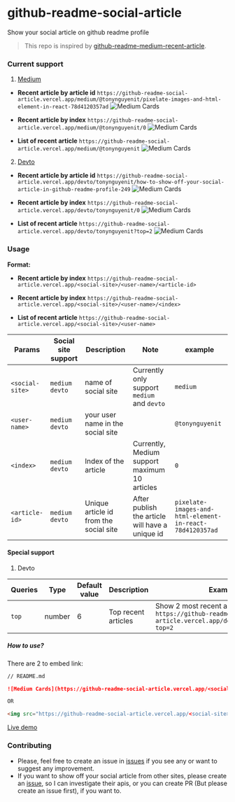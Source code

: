 # github-readme-social-article

Show your social article on github readme profile

> This repo is inspired by [github-readme-medium-recent-article](https://github.com/bxcodec/github-readme-medium-recent-article).

### Current support
1. [Medium](https://medium.com/)

- **Recent article by article id**
`https://github-readme-social-article.vercel.app/medium/@tonynguyenit/pixelate-images-and-html-element-in-react-78d4120357ad`
![Medium Cards](https://github-readme-social-article.vercel.app/medium/@tonynguyenit/pixelate-images-and-html-element-in-react-78d4120357ad)


- **Recent article by index**
`https://github-readme-social-article.vercel.app/medium/@tonynguyenit/0`
![Medium Cards](https://github-readme-social-article.vercel.app/medium/@tonynguyenit/0)

- **List of recent article**
`https://github-readme-social-article.vercel.app/medium/@tonynguyenit`
![Medium Cards](https://github-readme-social-article.vercel.app/medium/@tonynguyenit)

2. [Devto](https://dev.to/)

- **Recent article by article id**
`https://github-readme-social-article.vercel.app/devto/tonynguyenit/how-to-show-off-your-social-article-in-github-readme-profile-249`
![Medium Cards](https://github-readme-social-article.vercel.app/devto/tonynguyenit/how-to-show-off-your-social-article-in-github-readme-profile-249)


- **Recent article by index**
`https://github-readme-social-article.vercel.app/devto/tonynguyenit/0`
![Medium Cards](https://github-readme-social-article.vercel.app/devto/tonynguyenit/0)

- **List of recent article**
`https://github-readme-social-article.vercel.app/devto/tonynguyenit?top=2`
![Medium Cards](https://github-readme-social-article.vercel.app/devto/tonynguyenit?top=2)

### Usage

 **Format:**
- **Recent article by index**
`https://github-readme-social-article.vercel.app/<social-site>/<user-name>/<article-id>`

- **Recent article by index**
`https://github-readme-social-article.vercel.app/<social-site>/<user-name>/<index>`

- **List of recent article**
`https://github-readme-social-article.vercel.app/<social-site>/<user-name>`


Params                |Social site support    |Description                      |Note                           |example
----------------------|----------------------|---------------------------------|-------------------------------|----------
`<social-site>`       |`medium` `devto`      | name of social site             |Currently only support `medium` and `devto`| `medium`
`<user-name>`         |`medium` `devto`      | your user name in the social site|                             | `@tonynguyenit`
`<index>`             |`medium` `devto`      | Index of the article         | Currently, Medium support maximum 10 articles| `0`
`<article-id>`        |`medium` `devto`      | Unique article id from the social site | After publish the article will have a unique id | `pixelate-images-and-html-element-in-react-78d4120357ad`

#### Special support
1. Devto

Queries             | Type                 | Default value  | Description                    |Example
--------------------|----------------------|----------------|--------------------------------|--------------------------------------
`top`               | number               | 6              | Top recent articles            | Show 2 most recent articles `https://github-readme-social-article.vercel.app/devto/tonynguyenit?top=2`



##### How to use?
There are 2 to embed link:

```md
// README.md

![Medium Cards](https://github-readme-social-article.vercel.app/<social-site>/<user-name>/<index>)

OR

<img src="https://github-readme-social-article.vercel.app/<social-site>/<user-name>/<index>">
```

[Live demo](https://github.com/tonynguyenit18)

### Contributing
- Please, feel free to create an issue in [issues](https://github.com/tonynguyenit18/github-readme-social-article/issues) if you see any or want to suggest any improvement.
- If you want to show off your social article from other sites, please create an [issue](https://github.com/tonynguyenit18/github-readme-social-article/issues/new), so I can investigate their apis, or you can create PR (But please create an issue first), if you want to.





